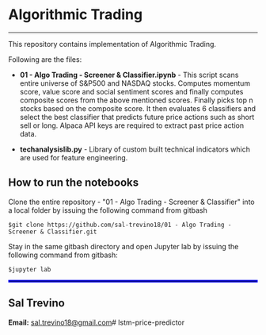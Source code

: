 # Algorithmic Trading
---

This repository contains implementation of Algorithmic Trading.

Following are the files: 
* **01 - Algo Trading - Screener & Classifier.ipynb** - This script scans entire universe of S&P500 and NASDAQ stocks. Computes momentum score, value score and social sentiment scores and finally computes composite scores from the above mentioned scores. Finally picks top n stocks based on the composite score. It then evaluates 6 classifiers and select the best classifier that predicts future price actions such as short sell or long. Alpaca API keys are required to extract past price action data.

* **techanalysislib.py** - Library of custom built technical indicators which are used for feature engineering.


## How to run the notebooks <br>
Clone the entire repository - "01 - Algo Trading - Screener & Classifier"  into a local folder by issuing the following command from gitbash <br>
```
$git clone https://github.com/sal-trevino18/01 - Algo Trading - Screener & Classifier.git
```
Stay in the same gitbash directory and open Jupyter lab by issuing the following command from gitbash: <br>
```
$jupyter lab
```


<hr style="border:2px solid blue"> </hr>

## Sal Trevino

**Email:** sal.trevino18@gmail.com# lstm-price-predictor